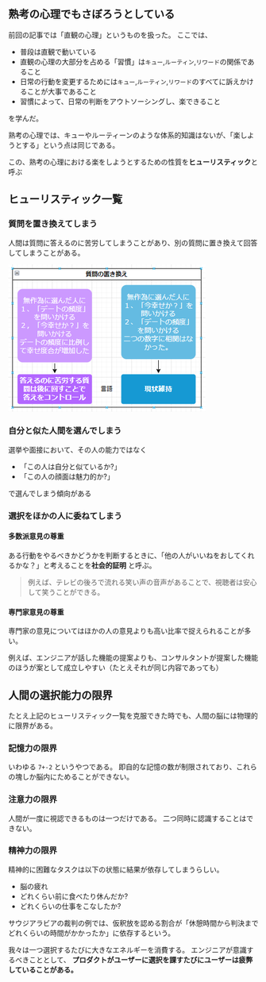 <!--
title:   熟考の心理【エンジニアデザイン心理学】
tags:    UI,UX,エンジニア心理学
id:      47f0108e59a03eeb2309
private: false
-->
## 熟考の心理でもさぼろうとしている


前回の記事では「直観の心理」というものを扱った。
ここでは、

- 普段は直観で動いている
- 直観の心理の大部分を占める「習慣」は`キュー`,`ルーティン`,`リワード`の関係であること
- 日常の行動を変更するためには`キュー`,`ルーティン`,`リワード`のすべてに訴えかけることが大事であること
- 習慣によって、日常の判断をアウトソーシングし、楽できること

を学んだ。

熟考の心理では、キューやルーティーンのような体系的知識はないが、「楽しようとする」という点は同じである。

この、熟考の心理における楽をしようとするための性質を**ヒューリスティック**と呼ぶ


## ヒューリスティック一覧

### 質問を置き換えてしまう

人間は質問に答えるのに苦労してしまうことがあり、別の質問に置き換えて回答してしまうことがある。


<img src="https://github.com/minegishirei/psy/blob/main/img/UIUX/select_mode/1.png?raw=true">


### 自分と似た人間を選んでしまう

選挙や面接において、その人の能力ではなく

- 「この人は自分と似ているか?」
- 「この人の顔面は魅力的か?」

で選んでしまう傾向がある


### 選択をほかの人に委ねてしまう


####  多数派意見の尊重

ある行動をやるべきかどうかを判断するときに、「他の人がいいねをおしてくれるかな？」と考えることを**社会的証明** と呼ぶ。

> 例えば、テレビの後ろで流れる笑い声の音声があることで、視聴者は安心して笑うことができる。

#### 専門家意見の尊重

専門家の意見についてはほかの人の意見よりも高い比率で捉えられることが多い。

例えば、エンジニアが話した機能の提案よりも、コンサルタントが提案した機能のほうが案として成立しやすい（たとえそれが同じ内容であっても）



## 人間の選択能力の限界

たとえ上記のヒューリスティック一覧を克服できた時でも、人間の脳には物理的に限界がある。


### 記憶力の限界

いわゆる `7+-2` というやつである。
即自的な記憶の数が制限されており、これらの塊しか脳内にためることができない。


### 注意力の限界

人間が一度に視認できるものは一つだけである。
二つ同時に認識することはできない。


### 精神力の限界

精神的に困難なタスクは以下の状態に結果が依存してしまうらしい。

- 脳の疲れ
- どれくらい前に食べたり休んだか?
- どれくらいの仕事をこなしたか?

サウジアラビアの裁判の例では、仮釈放を認める割合が「休憩時間から判決までどれくらいの時間がかかったか」に依存するという。

我々は一つ選択するたびに大きなエネルギーを消費する。
エンジニアが意識するべきこととして、 **プロダクトがユーザーに選択を課すたびにユーザーは疲弊していることがある。**